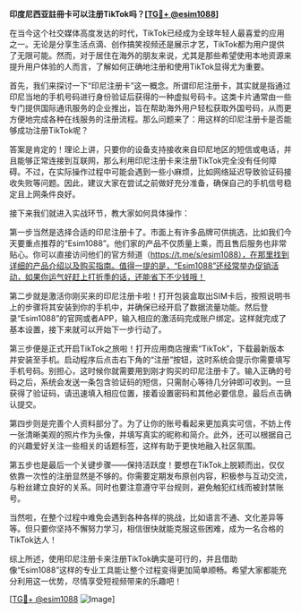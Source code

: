 **印度尼西亚註冊卡可以注册TikTok吗？[[TG💪+ @esim1088](https://t.me/s/esim1088)]**

在当今这个社交媒体高度发达的时代，TikTok已经成为全球年轻人最喜爱的应用之一。无论是分享生活点滴、创作搞笑视频还是展示才艺，TikTok都为用户提供了无限可能。然而，对于居住在海外的朋友来说，尤其是那些希望使用本地资源来提升用户体验的人而言，了解如何正确地注册和使用TikTok显得尤为重要。

首先，我们来探讨一下“印尼注册卡”这一概念。所谓印尼注册卡，其实就是指通过印尼当地的手机号码进行身份验证后获得的一种虚拟号码卡。这类卡片通常由一些专门提供国际通讯服务的企业推出，旨在帮助海外用户轻松获取外国号码，从而更方便地完成各种在线服务的注册流程。那么问题来了：用这样的印尼注册卡是否能够成功注册TikTok呢？

答案是肯定的！理论上讲，只要你的设备支持接收来自印尼地区的短信或电话，并且能够正常连接到互联网，那么利用印尼注册卡来注册TikTok完全没有任何障碍。不过，在实际操作过程中可能会遇到一些小麻烦，比如网络延迟导致验证码接收失败等问题。因此，建议大家在尝试之前做好充分准备，确保自己的手机信号稳定且上网条件良好。

接下来我们就进入实战环节，教大家如何具体操作：

第一步当然是选择合适的印尼注册卡了。市面上有许多品牌可供挑选，比如我们今天要重点推荐的“Esim1088”。他们家的产品不仅质量上乘，而且售后服务也非常贴心。你可以直接访问他们的官方频道（https://t.me/s/esim1088），在那里找到详细的产品介绍以及购买指南。值得一提的是，“Esim1088”还经常举办促销活动，如果你运气好赶上打折季的话，还能省下不少钱哦！

第二步就是激活你刚买来的印尼注册卡啦！打开包装盒取出SIM卡后，按照说明书上的步骤将其安装到你的手机中，并确保已经开启了数据流量功能。然后登录“Esim1088”的官网或者APP，输入相应的激活码完成账户绑定。这样就完成了基本设置，接下来就可以开始下一步行动了。

第三步便是正式开启TikTok之旅啦！打开应用商店搜索“TikTok”，下载最新版本并安装至手机。启动程序后点击右下角的“注册”按钮，这时系统会提示你需要填写手机号码。别担心，这时候你就需要用到刚才购买的印尼注册卡了。输入正确的号码之后，系统会发送一条包含验证码的短信，只需耐心等待几分钟即可收到。一旦获得了验证码，请迅速填入相应位置，接着设置密码和其他必要信息，最后点击确认提交。

第四步则是完善个人资料部分了。为了让你的账号看起来更加真实可信，不妨上传一张清晰美观的照片作为头像，并填写真实的昵称和简介。此外，还可以根据自己的兴趣爱好关注一些相关的话题标签，这样有助于更快地融入社区氛围。

第五步也是最后一个关键步骤——保持活跃度！要想在TikTok上脱颖而出，仅仅依靠一次性的注册显然是不够的。你需要定期发布原创内容，积极参与互动交流，与粉丝建立良好的关系。同时也要注意遵守平台规则，避免触犯红线而被封禁账号。

当然啦，在整个过程中难免会遇到各种各样的挑战，比如语言不通、文化差异等等。但只要你坚持不懈努力学习，相信很快就能克服这些困难，成为一名合格的TikTok达人！

综上所述，使用印尼注册卡来注册TikTok确实是可行的，并且借助像“Esim1088”这样的专业工具能让整个过程变得更加简单顺畅。希望大家都能充分利用这一优势，尽情享受短视频带来的乐趣吧！

[[TG💪+ @esim1088](https://t.me/s/esim1088) ![Image](https://i.postimg.cc/4NQfJmqS/Snipaste-2025-05-13-00-14-12.png)]